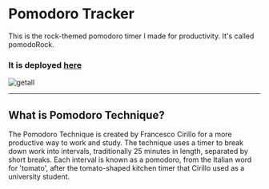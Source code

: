 # Pomodoro Tracker

This is the rock-themed pomodoro timer I made for productivity. It's called pomodoRock.

### It is deployed [here](https://ustunmelih.github.io/pomodoRock/)

![getall]('/pomodoRock.png)

---

## What is Pomodoro Technique?

The Pomodoro Technique is created by Francesco Cirillo for a more productive way to work and study. The technique uses a timer to break down work into intervals, traditionally 25 minutes in length, separated by short breaks. Each interval is known as a pomodoro, from the Italian word for 'tomato', after the tomato-shaped kitchen timer that Cirillo used as a university student.
